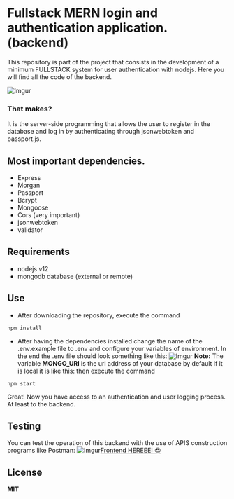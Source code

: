 # Fullstack MERN login and authentication application. (backend)
This repository is part of the project that consists in the development of a minimum FULLSTACK system for user authentication with nodejs. Here you will find all the code of the backend.

![Imgur](https://i.imgur.com/ymK1gE7.png)
### That makes?
It is the server-side programming that allows the user to register in the database and log in by authenticating through jsonwebtoken and passport.js.

## Most important dependencies.
- Express
- Morgan
- Passport
- Bcrypt
- Mongoose
- Cors (very important)
- jsonwebtoken
- validator
## Requirements
- nodejs v12
- mongodb database (external or remote)
## Use
-  After downloading the repository, execute the command
```
npm install
```
		 
- After having the dependencies installed change the name of the .env.example file to .env and configure your variables
of environment.
In the end the .env file should look something like this:
![Imgur](https://i.imgur.com/zG062LM.png)
**Note:** 
The variable **MONGO_URI** is the uri address of your database
by default if it is local it is like this:
then execute the command
```
npm start
```

Great! Now you have access to an authentication and user logging process. At least to the backend.

## Testing
You can test the operation of this backend with the use of APIS construction programs like Postman:
![Imgur](https://i.imgur.com/TZJjetP.png)[Frontend HEREEE! 😍](https://github.com/ManuelGarciaDvnt/awesome-login-frontend)

## License
**MIT**


